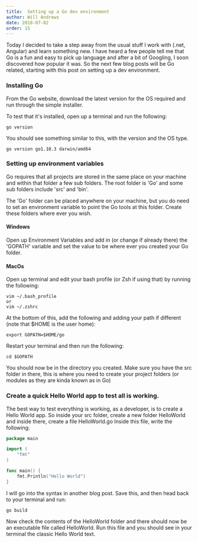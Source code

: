 ```yaml
---
title:  Setting up a Go dev environment
author: Will Andrews
date: 2018-07-02
order: 15
---
```


Today I decided to take a step away from the usual stuff I work with (.net, Angular) and learn something new. I have heard a few people tell me that Go is a fun and easy to pick up language and after a bit of Googling, I soon discovered how popular it was. So the next few blog posts will be Go related, starting with this post on setting up a dev environment.

### Installing Go
From the Go website, download the latest version for the OS required and run through the simple installer.

To test that it's installed, open up a terminal and run the following:
``` 
go version
```

You should see something similar to this, with the version and the OS type.

```
go version go1.10.3 darwin/amd64
```

### Setting up environment variables
Go requires that all projects are stored in the same place on your machine and within that folder a few sub folders. The root folder is 'Go' and some sub folders include 'src' and 'bin'. 

The 'Go' folder can be placed anywhere on your machine, but you do need to set an environment variable to point the Go tools at this folder. Create these folders where ever you wish.

#### Windows
Open up Environment Variables and add in (or change if already there) the 'GOPATH' variable and set the value to be where ever you created your Go folder. 
#### MacOs
Open up terminal and edit your bash profile (or Zsh if using that) by running the following:
```
vim ~/.bash_profile
or
vim ~/.zshrc
```

At the bottom of this, add the following and adding your path if different (note that $HOME is the user home):
```
export GOPATH=$HOME/go
```

Restart your terminal and then run the following:
```
cd $GOPATH
```
You should now be in the directory you created. Make sure you have the src folder in there, this is where you need to create your project folders (or modules as they are kinda known as in Go)

### Create a quick Hello World app to test all is working.
The best way to test everything is working, as a developer, is to create a Hello World app. So inside your src folder, create a new folder HelloWorld and inside there, create a file HelloWorld.go Inside this file, write the following:

``` Go
package main

import (
    "fmt"
)

func main() {
    fmt.Println("Hello World")
}
```
I will go into the syntax in another blog post.
Save this, and then head back to your terminal and run: 

```
go build
```
Now check the contents of the HelloWorld folder and there should now be an executable file called HelloWorld. Run this file and you should see in your terminal the classic Hello World text.
